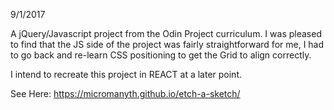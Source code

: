 9/1/2017

A jQuery/Javascript project from the Odin Project curriculum. I was pleased to find that the JS side of the project was fairly straightforward for me, I had to go back and re-learn CSS positioning to get the Grid to align correctly.

I intend to recreate this project in REACT at a later point.

See Here: https://micromanyth.github.io/etch-a-sketch/